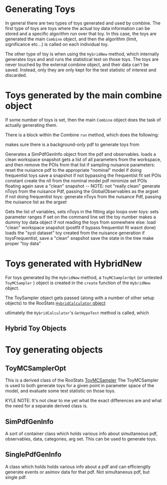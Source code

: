 # Generating Toys

In general there are two types of toys generated and used by combine. 
The first type of toys are toys where the actual toy data information can be stored and a specific algorithm run over that toy.
In this case, the toys are generated the main `Combine` object, and then the algorithm (limit, significance etc...) is called on each individual toy.

The other type of toy is when using the `HybridNew` method, which internally generates toys and and runs the statistical test on those toys. 
The toys are never touched by the external combine object, and their data can't be saved.
Instead, only they are only kept for the test statistic of interest and discarded.

# Toys generated by the main combine object

If some number of toys is set, then the main `Combine` object does the task of actually generating them.

There is a block within the Combine `run` method, which does the following:

makes sure there is a background-only pdf to generate toys from

Generates a SimPdfGenInfo object from the pdf and observables.
loads a clean workspace snapshot
gets a list of all parameters from the workspace, and then remove the POIs from that list
if sampling nuisance parameters:
   reset the nuisance pdf to the appropriate "nominal" model 
   if doing frequentist toys 
       save a snapshot 
       if not bypassing the frequentist fit
           set POIs constant 
           create the nll from the nominal model pdf
           minimize
           set POIs floating again
           save a "clean" snapshot -- NOTE: not "really clean"
        generate nToys from the nuisance Pdf, passing the GlobalObservables as the argset
    if not doing frequentist toys:
        generate nToys from the nuisance Pdf, passing the nuisance list as the argset

Gets the list of variables,
sets nToys in the fitting algo
loops over toys:
   sets parameter ranges if set on the command line 
   set the toy number 
   makes a dummy toy data object
   if not reading the toys from somewhere else: 
        load "clean" workspace snapshot (postfit if bypass frequentist fit wasnt done)    
        loads the "syst dataset" toy created from the nuisance generation
        if toysFrequentist, save a "clean" snapshot
        save the state in the tree
        make proper "toy data"
        
        
# Toys generated with HybridNew

For toys generated by the `HybridNew` method, a `ToyMCSamplerOpt` (or untested `ToyMCSampler` ) object is created in the `create` function of the `HybridNew` object. 

The ToySampler object gets passed (along with a number of other setup objects) to the RooStats [`HybridCalculator` object](https://root.cern.ch/doc/master/classRooStats_1_1HybridCalculator.html)

utlimately the `HybridCalculator`'s `GetHypoTest` method is called, which
    
## Hybrid Toy Objects

##

# Toy generating objects


## ToyMCSamplerOpt

This is a derived class of the RooStats [ToyMCSampler](https://root.cern.ch/doc/master/classRooStats_1_1ToyMCSampler.html)
The ToyMCSampler is used to both generate toys for a given point in parameter space of the model, and evaluate some test statistic on those toys.

KYLE NOTE: It's not clear to me yet what the exact differences are and what the need for a separate derived class is.

## SimPdfGenInfo

A sort of container class which holds various info about simultaneous pdf, observables, data, categories, arg set.
This can be used to generate toys. 

## SinglePdfGenInfo

A class which holds holds various info about a pdf and can efficiengtly generate events or asimov data for that pdf. Not simultaneous pdf, but single pdf.



